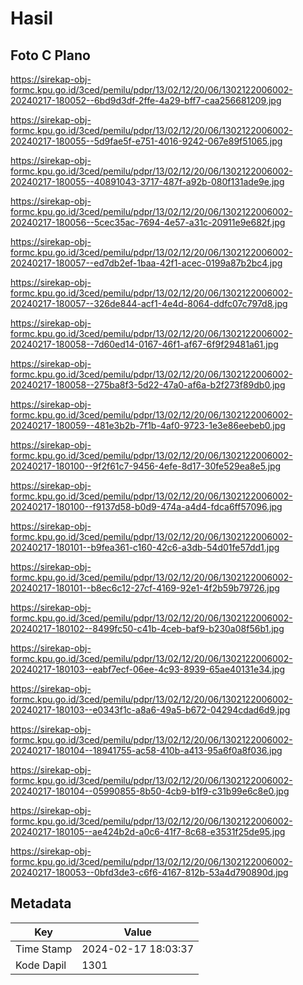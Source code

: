 # Hasil

## Foto C Plano

https://sirekap-obj-formc.kpu.go.id/3ced/pemilu/pdpr/13/02/12/20/06/1302122006002-20240217-180052--6bd9d3df-2ffe-4a29-bff7-caa256681209.jpg

https://sirekap-obj-formc.kpu.go.id/3ced/pemilu/pdpr/13/02/12/20/06/1302122006002-20240217-180055--5d9fae5f-e751-4016-9242-067e89f51065.jpg

https://sirekap-obj-formc.kpu.go.id/3ced/pemilu/pdpr/13/02/12/20/06/1302122006002-20240217-180055--40891043-3717-487f-a92b-080f131ade9e.jpg

https://sirekap-obj-formc.kpu.go.id/3ced/pemilu/pdpr/13/02/12/20/06/1302122006002-20240217-180056--5cec35ac-7694-4e57-a31c-20911e9e682f.jpg

https://sirekap-obj-formc.kpu.go.id/3ced/pemilu/pdpr/13/02/12/20/06/1302122006002-20240217-180057--ed7db2ef-1baa-42f1-acec-0199a87b2bc4.jpg

https://sirekap-obj-formc.kpu.go.id/3ced/pemilu/pdpr/13/02/12/20/06/1302122006002-20240217-180057--326de844-acf1-4e4d-8064-ddfc07c797d8.jpg

https://sirekap-obj-formc.kpu.go.id/3ced/pemilu/pdpr/13/02/12/20/06/1302122006002-20240217-180058--7d60ed14-0167-46f1-af67-6f9f29481a61.jpg

https://sirekap-obj-formc.kpu.go.id/3ced/pemilu/pdpr/13/02/12/20/06/1302122006002-20240217-180058--275ba8f3-5d22-47a0-af6a-b2f273f89db0.jpg

https://sirekap-obj-formc.kpu.go.id/3ced/pemilu/pdpr/13/02/12/20/06/1302122006002-20240217-180059--481e3b2b-7f1b-4af0-9723-1e3e86eebeb0.jpg

https://sirekap-obj-formc.kpu.go.id/3ced/pemilu/pdpr/13/02/12/20/06/1302122006002-20240217-180100--9f2f61c7-9456-4efe-8d17-30fe529ea8e5.jpg

https://sirekap-obj-formc.kpu.go.id/3ced/pemilu/pdpr/13/02/12/20/06/1302122006002-20240217-180100--f9137d58-b0d9-474a-a4d4-fdca6ff57096.jpg

https://sirekap-obj-formc.kpu.go.id/3ced/pemilu/pdpr/13/02/12/20/06/1302122006002-20240217-180101--b9fea361-c160-42c6-a3db-54d01fe57dd1.jpg

https://sirekap-obj-formc.kpu.go.id/3ced/pemilu/pdpr/13/02/12/20/06/1302122006002-20240217-180101--b8ec6c12-27cf-4169-92e1-4f2b59b79726.jpg

https://sirekap-obj-formc.kpu.go.id/3ced/pemilu/pdpr/13/02/12/20/06/1302122006002-20240217-180102--8499fc50-c41b-4ceb-baf9-b230a08f56b1.jpg

https://sirekap-obj-formc.kpu.go.id/3ced/pemilu/pdpr/13/02/12/20/06/1302122006002-20240217-180103--eabf7ecf-06ee-4c93-8939-65ae40131e34.jpg

https://sirekap-obj-formc.kpu.go.id/3ced/pemilu/pdpr/13/02/12/20/06/1302122006002-20240217-180103--e0343f1c-a8a6-49a5-b672-04294cdad6d9.jpg

https://sirekap-obj-formc.kpu.go.id/3ced/pemilu/pdpr/13/02/12/20/06/1302122006002-20240217-180104--18941755-ac58-410b-a413-95a6f0a8f036.jpg

https://sirekap-obj-formc.kpu.go.id/3ced/pemilu/pdpr/13/02/12/20/06/1302122006002-20240217-180104--05990855-8b50-4cb9-b1f9-c31b99e6c8e0.jpg

https://sirekap-obj-formc.kpu.go.id/3ced/pemilu/pdpr/13/02/12/20/06/1302122006002-20240217-180105--ae424b2d-a0c6-41f7-8c68-e3531f25de95.jpg

https://sirekap-obj-formc.kpu.go.id/3ced/pemilu/pdpr/13/02/12/20/06/1302122006002-20240217-180053--0bfd3de3-c6f6-4167-812b-53a4d790890d.jpg


## Metadata

| Key        | Value               |
| ---------- | ------------------- |
| Time Stamp | 2024-02-17 18:03:37 |
| Kode Dapil | 1301                |



